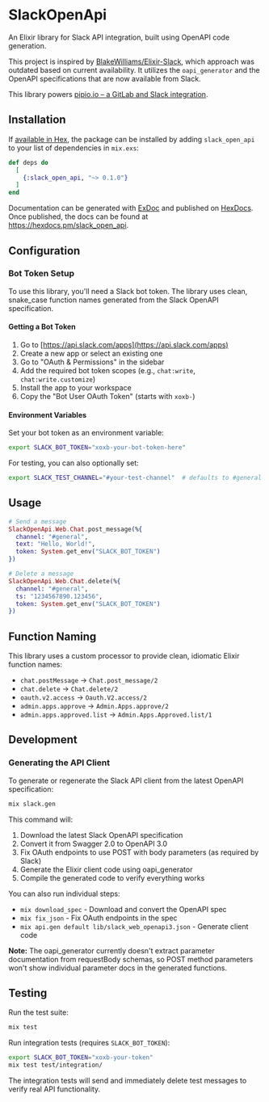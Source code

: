 # SlackOpenApi

An Elixir library for Slack API integration, built using OpenAPI code generation.

This project is inspired by [BlakeWilliams/Elixir-Slack](https://github.com/BlakeWilliams/Elixir-Slack), which approach was outdated based on current availability. It utilizes the `oapi_generator` and the OpenAPI specifications that are now available from Slack.

This library powers [pipio.io – a GitLab and Slack integration](https://pipio.io).

## Installation

If [available in Hex](https://hex.pm/docs/publish), the package can be installed
by adding `slack_open_api` to your list of dependencies in `mix.exs`:

```elixir
def deps do
  [
    {:slack_open_api, "~> 0.1.0"}
  ]
end
```

Documentation can be generated with [ExDoc](https://github.com/elixir-lang/ex_doc)
and published on [HexDocs](https://hexdocs.pm). Once published, the docs can
be found at <https://hexdocs.pm/slack_open_api>.

## Configuration

### Bot Token Setup

To use this library, you'll need a Slack bot token. The library uses clean, snake_case function names generated from the Slack OpenAPI specification.

#### Getting a Bot Token

1. Go to [https://api.slack.com/apps](https://api.slack.com/apps)
2. Create a new app or select an existing one
3. Go to "OAuth & Permissions" in the sidebar
4. Add the required bot token scopes (e.g., `chat:write`, `chat:write.customize`)
5. Install the app to your workspace
6. Copy the "Bot User OAuth Token" (starts with `xoxb-`)

#### Environment Variables

Set your bot token as an environment variable:

```bash
export SLACK_BOT_TOKEN="xoxb-your-bot-token-here"
```

For testing, you can also optionally set:

```bash
export SLACK_TEST_CHANNEL="#your-test-channel"  # defaults to #general
```

## Usage

```elixir
# Send a message
SlackOpenApi.Web.Chat.post_message(%{
  channel: "#general",
  text: "Hello, World!",
  token: System.get_env("SLACK_BOT_TOKEN")
})

# Delete a message
SlackOpenApi.Web.Chat.delete(%{
  channel: "#general", 
  ts: "1234567890.123456",
  token: System.get_env("SLACK_BOT_TOKEN")
})
```

## Function Naming

This library uses a custom processor to provide clean, idiomatic Elixir function names:

- `chat.postMessage` → `Chat.post_message/2`
- `chat.delete` → `Chat.delete/2`  
- `oauth.v2.access` → `Oauth.V2.access/2`
- `admin.apps.approve` → `Admin.Apps.approve/2`
- `admin.apps.approved.list` → `Admin.Apps.Approved.list/1`

## Development

### Generating the API Client

To generate or regenerate the Slack API client from the latest OpenAPI specification:

```bash
mix slack.gen
```

This command will:
1. Download the latest Slack OpenAPI specification
2. Convert it from Swagger 2.0 to OpenAPI 3.0  
3. Fix OAuth endpoints to use POST with body parameters (as required by Slack)
4. Generate the Elixir client code using oapi_generator
5. Compile the generated code to verify everything works

You can also run individual steps:
- `mix download_spec` - Download and convert the OpenAPI spec
- `mix fix_json` - Fix OAuth endpoints in the spec
- `mix api.gen default lib/slack_web_openapi3.json` - Generate client code

**Note:** The oapi_generator currently doesn't extract parameter documentation from requestBody schemas, so POST method parameters won't show individual parameter docs in the generated functions.

## Testing

Run the test suite:

```bash
mix test
```

Run integration tests (requires `SLACK_BOT_TOKEN`):

```bash
export SLACK_BOT_TOKEN="xoxb-your-token"
mix test test/integration/
```

The integration tests will send and immediately delete test messages to verify real API functionality.

